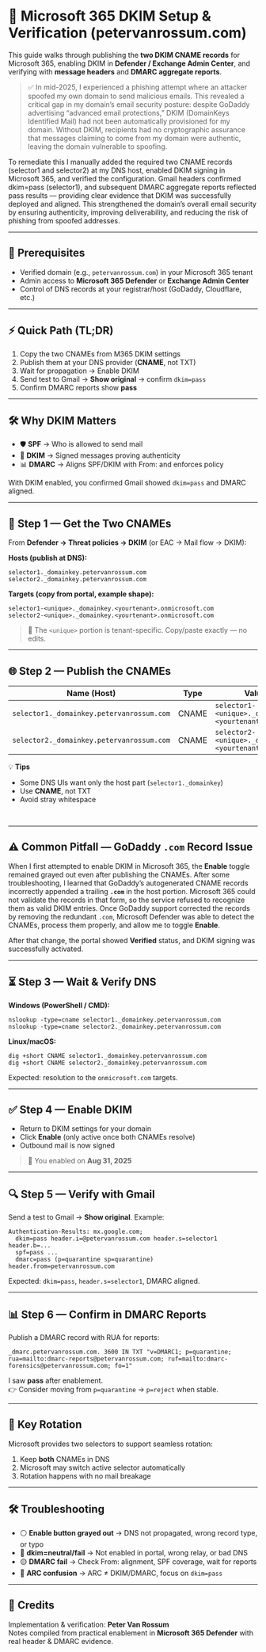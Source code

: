 # 🔐 Microsoft 365 DKIM Setup & Verification (petervanrossum.com)

This guide walks through publishing the **two DKIM CNAME records** for Microsoft 365, enabling DKIM in **Defender / Exchange Admin Center**, and verifying with **message headers** and **DMARC aggregate reports**.

> ✅ In mid-2025, I experienced a phishing attempt where an attacker spoofed my own domain to send malicious emails. This revealed a critical gap in my domain’s email security posture: despite GoDaddy advertising “advanced email protections,” DKIM (DomainKeys Identified Mail) had not been automatically provisioned for my domain. Without DKIM, recipients had no cryptographic assurance that messages claiming to come from my domain were authentic, leaving the domain vulnerable to spoofing.

To remediate this I manually added the required two CNAME records (selector1 and selector2) at my DNS host, enabled DKIM signing in Microsoft 365, and verified the configuration. Gmail headers confirmed dkim=pass (selector1), and subsequent DMARC aggregate reports reflected pass results — providing clear evidence that DKIM was successfully deployed and aligned. This strengthened the domain’s overall email security by ensuring authenticity, improving deliverability, and reducing the risk of phishing from spoofed addresses.

---

## 🧰 Prerequisites

- Verified domain (e.g., `petervanrossum.com`) in your Microsoft 365 tenant  
- Admin access to **Microsoft 365 Defender** or **Exchange Admin Center**  
- Control of DNS records at your registrar/host (GoDaddy, Cloudflare, etc.)  

---

## ⚡ Quick Path (TL;DR)

1. Copy the two CNAMEs from M365 DKIM settings  
2. Publish them at your DNS provider (**CNAME**, not TXT)  
3. Wait for propagation → Enable DKIM  
4. Send test to Gmail → **Show original** → confirm `dkim=pass`  
5. Confirm DMARC reports show **pass**  

---

## 🛠️ Why DKIM Matters

- 🛡️ **SPF** → Who is allowed to send mail  
- 🔏 **DKIM** → Signed messages proving authenticity  
- 📊 **DMARC** → Aligns SPF/DKIM with From: and enforces policy  

With DKIM enabled, you confirmed Gmail showed `dkim=pass` and DMARC aligned.

---

## 📝 Step 1 — Get the Two CNAMEs

From **Defender → Threat policies → DKIM** (or EAC → Mail flow → DKIM):

**Hosts (publish at DNS):**

    selector1._domainkey.petervanrossum.com
    selector2._domainkey.petervanrossum.com

**Targets (copy from portal, example shape):**

    selector1-<unique>._domainkey.<yourtenant>.onmicrosoft.com
    selector2-<unique>._domainkey.<yourtenant>.onmicrosoft.com

> 🔑 The `<unique>` portion is tenant-specific. Copy/paste exactly — no edits.

---

## 🌐 Step 2 — Publish the CNAMEs

| Name (Host)                               | Type  | Value (Target)                                               | TTL   |
|-------------------------------------------|-------|---------------------------------------------------------------|-------|
| `selector1._domainkey.petervanrossum.com` | CNAME | `selector1-<unique>._domainkey.<yourtenant>.onmicrosoft.com` | 3600s |
| `selector2._domainkey.petervanrossum.com` | CNAME | `selector2-<unique>._domainkey.<yourtenant>.onmicrosoft.com` | 3600s |

💡 **Tips**  
- Some DNS UIs want only the host part (`selector1._domainkey`)  
- Use **CNAME**, not TXT  
- Avoid stray whitespace  
<br>

---

## ⚠️ Common Pitfall — GoDaddy `.com` Record Issue

When I first attempted to enable DKIM in Microsoft 365, the **Enable** toggle remained grayed out even after publishing the CNAMEs. After some troubleshooting, I learned that GoDaddy’s autogenerated CNAME records incorrectly appended a trailing **`.com`** in the host portion. Microsoft 365 could not validate the records in that form, so the service refused to recognize them as valid DKIM entries. Once GoDaddy support corrected the records by removing the redundant `.com`, Microsoft Defender was able to detect the CNAMEs, process them properly, and allow me to toggle **Enable**.  

After that change, the portal showed **Verified** status, and DKIM signing was successfully activated.

---

## ⏳ Step 3 — Wait & Verify DNS

**Windows (PowerShell / CMD):**

    nslookup -type=cname selector1._domainkey.petervanrossum.com
    nslookup -type=cname selector2._domainkey.petervanrossum.com

**Linux/macOS:**

    dig +short CNAME selector1._domainkey.petervanrossum.com
    dig +short CNAME selector2._domainkey.petervanrossum.com

Expected: resolution to the `onmicrosoft.com` targets.

---

## ✅ Step 4 — Enable DKIM

- Return to DKIM settings for your domain  
- Click **Enable** (only active once both CNAMEs resolve)  
- Outbound mail is now signed  

> 🎉 You enabled on **Aug 31, 2025**

---

## 🔍 Step 5 — Verify with Gmail

Send a test to Gmail → **Show original**. Example:

    Authentication-Results: mx.google.com;
      dkim=pass header.i=@petervanrossum.com header.s=selector1 header.b=...
      spf=pass ...
      dmarc=pass (p=quarantine sp=quarantine) header.from=petervanrossum.com

Expected: `dkim=pass`, `header.s=selector1`, DMARC aligned.

---

## 📊 Step 6 — Confirm in DMARC Reports

Publish a DMARC record with RUA for reports:

    _dmarc.petervanrossum.com. 3600 IN TXT "v=DMARC1; p=quarantine; rua=mailto:dmarc-reports@petervanrossum.com; ruf=mailto:dmarc-forensics@petervanrossum.com; fo=1"

I saw **pass** after enablement.  
👉 Consider moving from `p=quarantine` → `p=reject` when stable.

---

## 🔄 Key Rotation

Microsoft provides two selectors to support seamless rotation:

1. Keep **both** CNAMEs in DNS  
2. Microsoft may switch active selector automatically  
3. Rotation happens with no mail breakage  

---

## 🛠️ Troubleshooting

- ⚪ **Enable button grayed out** → DNS not propagated, wrong record type, or typo  
- 🔴 **dkim=neutral/fail** → Not enabled in portal, wrong relay, or bad DNS  
- 🟡 **DMARC fail** → Check From: alignment, SPF coverage, wait for reports  
- 🔵 **ARC confusion** → ARC ≠ DKIM/DMARC, focus on `dkim=pass`  

---

## 👤 Credits

Implementation & verification: **Peter Van Rossum**  
Notes compiled from practical enablement in **Microsoft 365 Defender** with real header & DMARC evidence.

